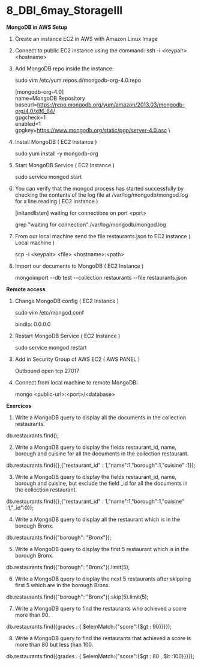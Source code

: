 # 8_DBI_6may_StorageIII

**MongoDB in AWS Setup**


1. Create an instance EC2 in AWS with Amazon Linux Image

2. Connect to public EC2 instance using the command: ssh -i \<keypair> \<hostname>

3. Add MongoDB repo inside the instance:

    sudo vim /etc/yum.repos.d/mongodb-org-4.0.repo


    [mongodb-org-4.0] \
    name=MongoDB Repository \
    baseurl=https://repo.mongodb.org/yum/amazon/2013.03/mongodb-org/4.0/x86_64/ \
    gpgcheck=1 \
    enabled=1 \
    gpgkey=https://www.mongodb.org/static/pgp/server-4.0.asc \

4. Install MongoDB ( EC2 Instance )

    sudo yum install -y mongodb-org

5. Start MongoDB Service ( EC2 Instance )

    sudo service mongod start

6. You can verify that the mongod process has started successfully by checking the contents of the log file at /var/log/mongodb/mongod.log for a line reading ( EC2 Instance )

    [initandlisten] waiting for connections on port \<port>


    grep "waiting for connection" /var/log/mongodb/mongod.log

7. From our local machine send the file restaurants.json to EC2 instance ( Local machine )

    scp -i \<keypair> \<file> \<hostname>:\<path>

8. Import our documents to MongoDB ( EC2 Instance )

    mongoimport --db test --collection restaurants --file restaurants.json




**Remote access**

1. Change MongoDB config ( EC2 Instance )

    sudo vim /etc/mongod.conf

    bindIp: 0.0.0.0

2. Restart MongoDB Service ( EC2 Instance )

    sudo service mongod restart

3. Add in Security Group of AWS EC2 ( AWS PANEL )

    Outbound open tcp 27017 

4. Connect from local machine to remote MongoDB:

    mongo \<public-url>:\<port>/\<database>


**Exercices**

1. Write a MongoDB query to display all the documents in the collection restaurants.

db.restaurants.find();

2. Write a MongoDB query to display the fields restaurant_id, name, borough and cuisine for all the documents in the collection restaurant.

db.restaurants.find({},{"restaurant_id" : 1,"name":1,"borough":1,"cuisine" :1});

3. Write a MongoDB query to display the fields restaurant_id, name, borough and cuisine, but exclude the field _id for all the documents in the collection restaurant.

db.restaurants.find({},{"restaurant_id" : 1,"name":1,"borough":1,"cuisine" :1,"_id":0});

4. Write a MongoDB query to display all the restaurant which is in the borough Bronx.

db.restaurants.find({"borough": "Bronx"});

5. Write a MongoDB query to display the first 5 restaurant which is in the borough Bronx.

db.restaurants.find({"borough": "Bronx"}).limit(5);

6. Write a MongoDB query to display the next 5 restaurants after skipping first 5 which are in the borough Bronx.

db.restaurants.find({"borough": "Bronx"}).skip(5).limit(5);

7. Write a MongoDB query to find the restaurants who achieved a score more than 90.

db.restaurants.find({grades : { $elemMatch:{"score":{$gt : 90}}}});

8. Write a MongoDB query to find the restaurants that achieved a score is more than 80 but less than 100.

db.restaurants.find({grades : { $elemMatch:{"score":{$gt : 80 , $lt :100}}}});


